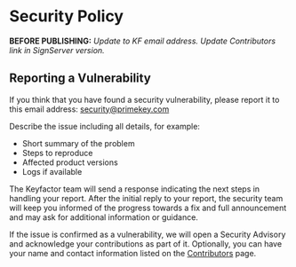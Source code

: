 # Security Policy

**BEFORE PUBLISHING:** _Update to KF email address. Update Contributors link in SignServer version._ 

## Reporting a Vulnerability
If you think that you have found a security vulnerability, please report it to this email address: [security@primekey.com](mailto:security@primekey.com)

Describe the issue including all details, for example: 
* Short summary of the problem
* Steps to reproduce
* Affected product versions
* Logs if available 

The Keyfactor team will send a response indicating the next steps in handling your report. After the initial reply to your report, the security team will keep you informed of the progress towards a fix and full announcement and may ask for additional information or guidance. 

If the issue is confirmed as a vulnerability, we will open a Security Advisory and acknowledge your contributions as part of it. Optionally, you can have your name and contact information listed on the [Contributors](https://www.ejbca.org/contributors/) page.
